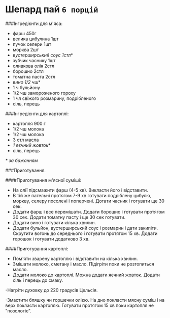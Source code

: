# Шепард пай `6 порцій`

###Інгредієнти для м'яса:

- фарш 450г
- велика цибулина 1шт
- пучок селери 1шт
- морква 2шт
- _вустерширський соус 1стл_*
- зубчик часнику 1шт
- оливкова олія 2стл
- борошно 2стл
- томатна паста 2стл
- _вино 1/2 чш_*
- 1 ч бульйону
- 1/2 чш замороженого гороху
- 1 чл свіжого розмарину, подрібленого
- сіль, перець

###Інгредієнти для картоплі:

- картопля 900 г
- 1/2 чш молока
- 1/2 чш молока
- 3 стл масла
- _1 яєчний жовток_*
- сіль, перець

_* за бажанням_

###Приготування:

####Приготування м'ясної суміші:
- На олії підсмажити фарш (4-5 хв). Викласти його і відставити.
- В тій же пательні протягом 7-9 хв готувати подріблену цибулю, моркву, селеру посолені і поперчені. Дотати часник і готувати ще 30 сек.
- Додати фарш і все перемішати. Додати борошно і готувати протягом 30 сек. Додати томатну пасту і ще 30 сек готувати.
- Додати вино і готувати кілька хвилин.
- Додати бульйон, вустерширський соус і розмарин і дати закипіти. Скрутити вогонь до середнього і готувати протягом 15 хв. Додати горошок і готувати додатково 3 хв.

 ####Приготування картоплі:
- Пом'яти зварену картоплю і відставити на кілька хвилин.
- Змішати молоко, сметану і масло. Підігріти поки не розтопиться масло.
- Додати молоко до картоплі. Можна додати яєчний жовток. Додати сіль і перець до смаку.

-Нагріти духовку до 220 градусів Цельсія.

-Змастити бляшку чи горшечки олією. На дно покласти мясну суміш і на верх покласти картоплю. Готувати протягом 15 хв поки картопля не "позолотіє".

